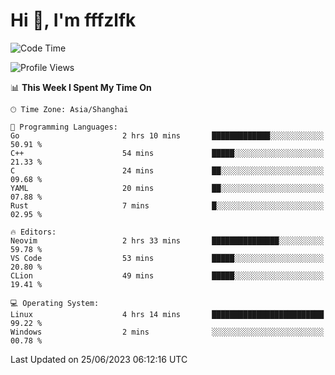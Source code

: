 # Hi 👋, I'm fffzlfk

<!--START_SECTION:waka-->
![Code Time](http://img.shields.io/badge/Code%20Time-237%20hrs%2029%20mins-blue)

![Profile Views](http://img.shields.io/badge/Profile%20Views-12-blue)

📊 **This Week I Spent My Time On** 

```text
🕑︎ Time Zone: Asia/Shanghai

💬 Programming Languages: 
Go                       2 hrs 10 mins       █████████████░░░░░░░░░░░░   50.91 % 
C++                      54 mins             █████░░░░░░░░░░░░░░░░░░░░   21.33 % 
C                        24 mins             ██░░░░░░░░░░░░░░░░░░░░░░░   09.68 % 
YAML                     20 mins             ██░░░░░░░░░░░░░░░░░░░░░░░   07.88 % 
Rust                     7 mins              █░░░░░░░░░░░░░░░░░░░░░░░░   02.95 % 

🔥 Editors: 
Neovim                   2 hrs 33 mins       ███████████████░░░░░░░░░░   59.78 % 
VS Code                  53 mins             █████░░░░░░░░░░░░░░░░░░░░   20.80 % 
CLion                    49 mins             █████░░░░░░░░░░░░░░░░░░░░   19.41 % 

💻 Operating System: 
Linux                    4 hrs 14 mins       █████████████████████████   99.22 % 
Windows                  2 mins              ░░░░░░░░░░░░░░░░░░░░░░░░░   00.78 % 
```


 Last Updated on 25/06/2023 06:12:16 UTC
<!--END_SECTION:waka-->
